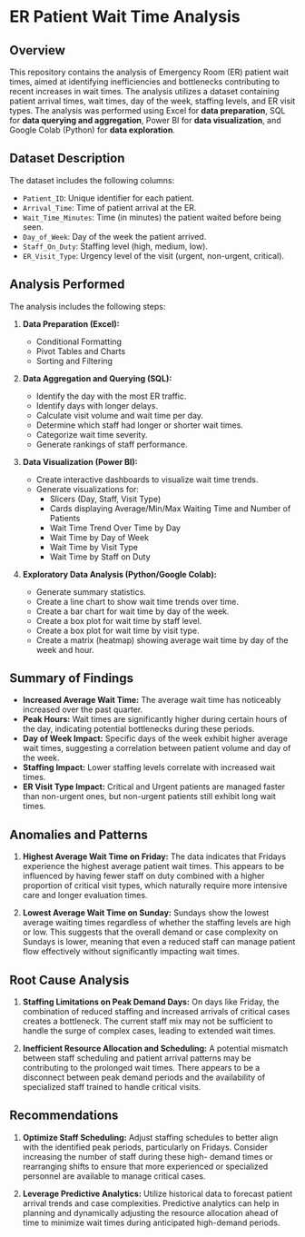 # ER Patient Wait Time Analysis

## Overview

This repository contains the analysis of Emergency Room (ER) patient wait times, aimed at identifying inefficiencies and bottlenecks contributing to recent increases in wait times. The analysis utilizes a dataset containing patient arrival times, wait times, day of the week, staffing levels, and ER visit types. The analysis was performed using Excel for **data preparation**, SQL for **data querying and aggregation**, Power BI for **data visualization**, and Google Colab (Python) for **data exploration**.

## Dataset Description

The dataset includes the following columns:

-   `Patient_ID`: Unique identifier for each patient.
-   `Arrival_Time`: Time of patient arrival at the ER.
-   `Wait_Time_Minutes`: Time (in minutes) the patient waited before being seen.
-   `Day_of_Week`: Day of the week the patient arrived.
-   `Staff_On_Duty`: Staffing level (high, medium, low).
-   `ER_Visit_Type`: Urgency level of the visit (urgent, non-urgent, critical).

## Analysis Performed

The analysis includes the following steps:

1.  **Data Preparation (Excel):**
    -   Conditional Formatting
    -   Pivot Tables and Charts
    -   Sorting and Filtering

2.  **Data Aggregation and Querying (SQL):**
    -   Identify the day with the most ER traffic.
    -   Identify days with longer delays.
    -   Calculate visit volume and wait time per day.
    -   Determine which staff had longer or shorter wait times.
    -   Categorize wait time severity.
    -   Generate rankings of staff performance.

3.  **Data Visualization (Power BI):**
    -   Create interactive dashboards to visualize wait time trends.
    -   Generate visualizations for:
        -    Slicers (Day, Staff, Visit Type)
        -    Cards displaying Average/Min/Max Waiting Time and Number of Patients
        -    Wait Time Trend Over Time by Day
        -    Wait Time by Day of Week
        -    Wait Time by Visit Type
        -    Wait Time by Staff on Duty

4.  **Exploratory Data Analysis (Python/Google Colab):**
    -   Generate summary statistics.
    -   Create a line chart to show wait time trends over time.
    -   Create a bar chart for wait time by day of the week.
    -   Create a box plot for wait time by staff level.
    -   Create a box plot for wait time by visit type.
    -   Create a matrix (heatmap) showing average wait time by day of the week and hour.

## Summary of Findings

* **Increased Average Wait Time:** The average wait time has noticeably increased over the past quarter.
* **Peak Hours:** Wait times are significantly higher during certain hours of the day, indicating potential bottlenecks during these periods.
* **Day of Week Impact:** Specific days of the week exhibit higher average wait times, suggesting a correlation between patient volume and day of the week.
* **Staffing Impact:** Lower staffing levels correlate with increased wait times.
* **ER Visit Type Impact:** Critical and Urgent patients are managed faster than non-urgent ones, but non-urgent patients still exhibit long wait times.

## Anomalies and Patterns

1.  **Highest Average Wait Time on Friday:**
      The data indicates that Fridays experience the highest average patient wait times. This appears to be influenced by having fewer staff on duty combined with a 
      higher proportion of critical visit types, which naturally require more intensive care and longer evaluation times.
    
2.  **Lowest Average Wait Time on Sunday:**
      Sundays show the lowest average waiting times regardless of whether the staffing levels are high or low. This suggests that the overall demand or case complexity on 
      Sundays is lower, meaning that even a reduced staff can manage patient flow effectively without significantly impacting wait times.

## Root Cause Analysis

1.  **Staffing Limitations on Peak Demand Days:**
      On days like Friday, the combination of reduced staffing and increased arrivals of critical cases creates a bottleneck. The current staff mix may not be sufficient      to handle the surge of complex cases, leading to extended wait times.

2.  **Inefficient Resource Allocation and Scheduling:**
      A potential mismatch between staff scheduling and patient arrival patterns may be contributing to the prolonged wait times. There appears to be a disconnect 
      between peak demand periods and the availability of specialized staff trained to handle critical visits.

## Recommendations

1.  **Optimize Staff Scheduling:**
      Adjust staffing schedules to better align with the identified peak periods, particularly on Fridays. Consider increasing the number of staff during these high- 
      demand times or rearranging shifts to ensure that more experienced or specialized personnel are available to manage critical cases.
   
2.  **Leverage Predictive Analytics:**
      Utilize historical data to forecast patient arrival trends and case complexities. Predictive analytics can help in planning and dynamically adjusting the resource 
      allocation ahead of time to minimize wait times during anticipated high-demand periods.
